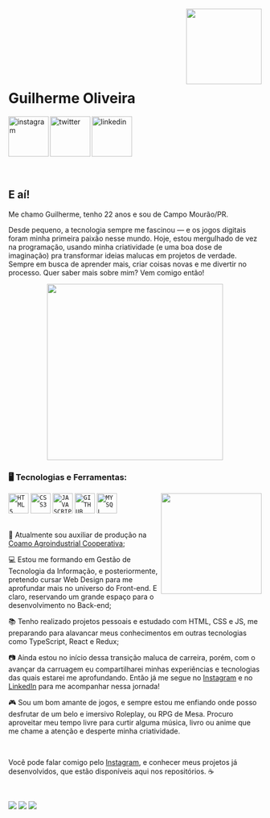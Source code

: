 <img align="right" width="150px" style="margin-top:-20px" src="https://i.ibb.co/C5rtHLd/jeni01.png">
</br>
</br>
</br>
</br>
</br>
</br>

<div dsplay="inline-block">

 
 <h1 align="left">Guilherme Oliveira</h1>
 <a href="https://www.instagram.com/ohguilher/">
    <img align="left" width="80px" src="https://i.ibb.co/qkGSp1D/instagram.png" alt="instagram" style="vertical-align:top;">
  </a> 
  <a href="https://twitter.com/jeniblo_dev">
    <img align="left" width="80px" src="https://i.ibb.co/ZcFHDpv/twitter.png" alt="twitter" style="vertical-align:top;">
  </a>
  <a href="https://www.linkedin.com/in/jeniffer-bittencourt">
    <img width="80px" src="https://i.ibb.co/RyZx12b/linkedin.png" alt="linkedin" style="vertical-align:top;">
  </a>

</div>





</br>
</br>

## E aí! 

Me chamo Guilherme, tenho 22 anos e sou de Campo Mourão/PR.

Desde pequeno, a tecnologia sempre me fascinou — e os jogos digitais foram minha primeira paixão nesse mundo. Hoje, estou mergulhado de vez na programação, usando minha criatividade (e uma boa dose de imaginação) pra transformar ideias malucas em projetos de verdade. Sempre em busca de aprender mais, criar coisas novas e me divertir no processo. Quer saber mais sobre mim? Vem comigo então!

<p align="center">
  <img src="https://super.abril.com.br/wp-content/uploads/2016/09/super_imggato_digitando_0.gif" width="350">
</p>

### 🖥️ Tecnologias e Ferramentas: 
<img width="200px" align="right" src="https://i.ibb.co/n3JFjSt/jeni02.png">
<code><img width="40px" src="https://cdn.jsdelivr.net/gh/devicons/devicon/icons/html5/html5-original-wordmark.svg" title = "HTML5"/></code>
<code><img width="40px" src="https://cdn.jsdelivr.net/gh/devicons/devicon/icons/css3/css3-original-wordmark.svg" title = "CSS3"/></code>
<code><img width="40px" src="https://cdn.jsdelivr.net/gh/devicons/devicon/icons/javascript/javascript-original.svg" title = "JAVASCRIPT"/></code>
<code><img width="40px" src="https://cdn.jsdelivr.net/gh/devicons/devicon/icons/github/github-original.svg" title = "GITHUB"/></code>
<code><img width="40px" src="https://cdn.jsdelivr.net/gh/devicons/devicon/icons/mysql/mysql-original.svg" title = "MYSQL"/></code>


</br>
</br>
<div display="inline-block">
 <p align="left">💼 Atualmente sou auxiliar de produção na <a href="https://www.coamo.com.br">Coamo Agroindustrial Cooperativa</a>;</p>
 <p align="left">💻 Estou me formando em Gestão de Tecnologia da Informação, e posteriormente, pretendo cursar Web Design para me aprofundar mais no universo do Front-end. E claro, reservando um grande espaço para o desenvolvimento no Back-end;</p>
 <p align="left">📚 Tenho realizado projetos pessoais e estudado com HTML, CSS e JS, me preparando para alavancar meus conhecimentos em outras tecnologias como TypeScript, React e Redux;</p>
 <p align="left">📷 Ainda estou no início dessa transição maluca de carreira, porém, com o avançar da carruagem eu compartilharei minhas experiências e tecnologias das quais estarei me aprofundando. Então já me segue no <a href="https://www.instagram.com/ohguilher/">Instagram</a> e no <a href="https://www.linkedin.com/in/ohguilher/">LinkedIn</a> para me acompanhar nessa jornada!</p>
 <p align="left">🎮 Sou um bom amante de jogos, e sempre estou me enfiando onde posso desfrutar de um belo e imersivo Roleplay, ou RPG de Mesa. Procuro aproveitar meu tempo livre para curtir alguma música, livro ou anime que me chame a atenção e desperte minha criatividade.</p>
</div>



</br>

Você pode falar comigo pelo [Instagram](https://www.instagram.com/ohguilher/), e conhecer meus projetos já desenvolvidos, que estão disponíveis aqui nos repositórios. ☕

</br>

<a href="https://www.instagram.com/ohguilher/" target="_blank"><img loading="lazy" src="https://img.shields.io/badge/-Instagram-%23E4405F?style=for-the-badge&logo=instagram&logoColor=white" target="_blank"></a>
<a href="https://www.linkedin.com/in/ohguilher/" target="_blank"><img loading="lazy" src="https://img.shields.io/badge/-LinkedIn-%230077B5?style=for-the-badge&logo=linkedin&logoColor=white" target="_blank"></a>
<a href = "ohguilherdev@gmail.com"><img loading="lazy" src="https://img.shields.io/badge/Gmail-D14836?style=for-the-badge&logo=gmail&logoColor=white" target="_blank"></a>
